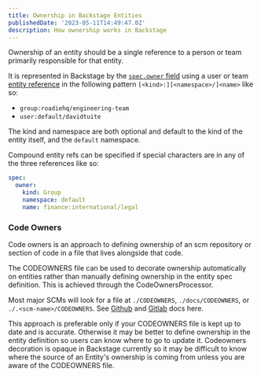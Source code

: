 ```yaml
---
title: Ownership in Backstage Entities
publishedDate: '2023-05-11T14:49:47.0Z'
description: How ownership works in Backstage
---
```


Ownership of an entity should be a single reference to a person or team primarily responsible for that entity. 

It is represented in Backstage by the [`spec.owner` field](https://backstage.io/docs/features/software-catalog/descriptor-format/#specowner-required) using a user or team [entity reference](https://backstage.io/docs/features/software-catalog/references/#string-references) in the following pattern `[<kind>:][<namespace>/]<name>` like so:
- `group:roadiehq/engineering-team`
- `user:default/davidtuite`

The kind and namespace are both optional and default to the kind of the entity itself, and the `default` namespace.

Compound entity refs can be specified if special characters are in any of the three references like so:

```yaml
spec:
  owner:
    kind: Group
    namespace: default
    name: finance:international/legal
```

### Code Owners

Code owners is an approach to defining ownership of an scm repository or section of code in a file that lives alongside that code. 

The CODEOWNERS file can be used to decorate ownership automatically on entities rather than manually defining ownership in the entity spec definition. This is achieved through the CodeOwnersProcessor.

Most major SCMs will look for a file at `./CODEOWNERS`, `./docs/CODEOWNERS`, or `./.<scm-name>/CODEOWNERS`. See [Github](https://docs.github.com/en/repositories/managing-your-repositorys-settings-and-features/customizing-your-repository/about-code-owners) and [Gitlab](https://docs.gitlab.com/ee/user/project/codeowners/) docs here.

This approach is preferable only if your CODEOWNERS file is kept up to date and is accurate. Otherwise it may be better to define ownership in the entity definition so users can know where to go to update it. Codeowners decoration is opaque in Backstage currently so it may be difficult to know where the source of an Entity's ownership is coming from unless you are aware of the CODEOWNERS file.
